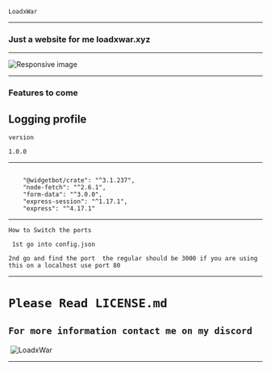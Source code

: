 `LoadxWar`

---

### Just a website for me loadxwar.xyz

---

  <img src="https://cdn.glitch.com/1f2b2e40-0969-49a8-9995-361a8695ef40%2Ff292bd3d-f194-4c64-861e-2fdbd54cb39a.image.png?v=1606353690008" class="img-fluid" alt="Responsive image">

---

### Features to come

Logging profile
---

`version`

`1.0.0`

---
```scc

    "@widgetbot/crate": "^3.1.237",
    "node-fetch": "^2.6.1",
    "form-data": "^3.0.0",
    "express-session": "^1.17.1",
    "express": "^4.17.1"
```
---
 `How to Switch the ports`

` 1st go into config.json`

 `2nd go and find the port  the regular should be 3000 if you are using this on a localhost use port 80`


---
# `Please Read LICENSE.md `



`For more information contact me on my discord`
---

&nbsp;<img align="center" src="https://discord.c99.nl/widget/theme-3/742426370541617224.png" alt="LoadxWar" />

---
